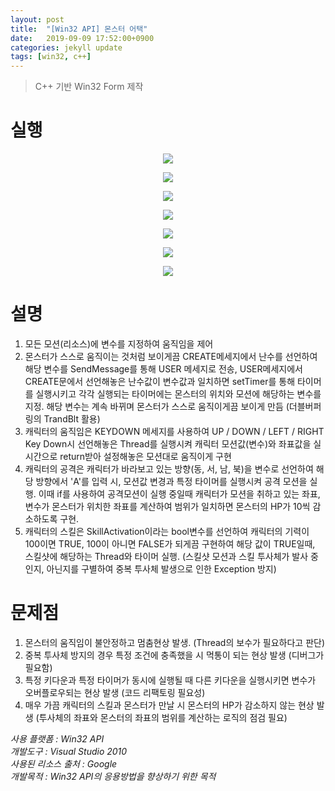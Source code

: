 ```yaml
---
layout: post
title:  "[Win32 API] 몬스터 어택"
date:   2019-09-09 17:52:00+0900
categories: jekyll update
tags: [win32, c++]
---
```

> C++ 기반 Win32 Form 제작

# 실행
<p align="center"><img src="/assets/img/blog/네이버/몬스터 1.png"></p>
<p align="center"><img src="/assets/img/blog/네이버/몬스터 2.png"></p>
<p align="center"><img src="/assets/img/blog/네이버/몬스터 3.png"></p>
<p align="center"><img src="/assets/img/blog/네이버/몬스터 4.png"></p>
<p align="center"><img src="/assets/img/blog/네이버/몬스터 5.png"></p>
<p align="center"><img src="/assets/img/blog/네이버/몬스터 6.png"></p>
<p align="center"><img src="/assets/img/blog/네이버/몬스터 7.png"></p>

# 설명
1. 모든 모션(리소스)에 변수를 지정하여 움직임을 제어
2. 몬스터가 스스로 움직이는 것처럼 보이게끔 CREATE메세지에서 난수를 선언하여 해당 변수를 SendMessage를 통해 USER 메세지로 전송, USER메세지에서 CREATE문에서 선언해놓은 난수값이 변수값과 일치하면 setTimer를 통해 타이머를 실행시키고 각각 실행되는 타이머에는 몬스터의 위치와 모션에 해당하는 변수를 지정. 해당 변수는 계속 바뀌며 몬스터가 스스로 움직이게끔 보이게 만듬 (더블버퍼링의 TrandBlt 활용)
3. 캐릭터의 움직임은 KEYDOWN 메세지를 사용하여 UP / DOWN / LEFT / RIGHT Key Down시 선언해놓은 Thread를 실행시켜 캐릭터 모션값(변수)와 좌표값을 실시간으로 return받아 설정해놓은 모션대로 움직이게 구현
4. 캐릭터의 공격은 캐릭터가 바라보고 있는 방향(동, 서, 남, 북)을 변수로 선언하여 해당 방향에서 'A'를 입력 시, 모션값 변경과 특정 타이머를 실행시켜 공격 모션을 실행. 이때 if를 사용하여 공격모션이 실행 중일때 캐릭터가 모션을 취하고 있는 좌표, 변수가 몬스터가 위치한 좌표를 계산하여 범위가 일치하면 몬스터의 HP가 10씩 감소하도록 구현.
5. 캐릭터의 스킬은 SkillActivation이라는 bool변수를 선언하여 캐릭터의 기력이 100이면 TRUE, 100이 아니면 FALSE가 되게끔 구현하여 해당 값이 TRUE일때, 스킬샷에 해당하는 Thread와 타이머 실행. (스킬샷 모션과 스킬 투사체가 발사 중인지, 아닌지를 구별하여 중복 투사체 발생으로 인한 Exception 방지)

# 문제점
1. 몬스터의 움직임이 불안정하고 멈춤현상 발생. (Thread의 보수가 필요하다고 판단)
2. 중복 투사체 방지의 경우 특정 조건에 충족했을 시 먹통이 되는 현상 발생 (디버그가 필요함)
3. 특정 키다운과 특정 타이머가 동시에 실행될 때 다른 키다운을 실행시키면 변수가 오버플로우되는 현상 발생 (코드 리팩토링 필요성)
4. 매우 가끔 캐릭터의 스킬과 몬스터가 만날 시 몬스터의 HP가 감소하지 않는 현상 발생 (투사체의 좌표와 몬스터의 좌표의 범위를 계산하는 로직의 점검 필요)

*사용 플랫폼 : Win32 API  
개발도구 : Visual Studio 2010  
사용된 리소스 출처 : Google  
개발목적 : Win32 API의 응용방법을 향상하기 위한 목적*